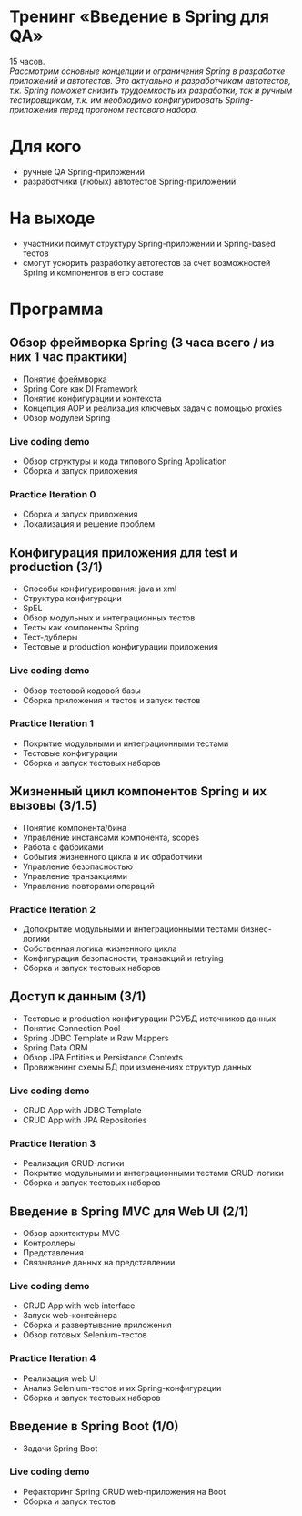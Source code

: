 # Тренинг «Введение в Spring для QA»
15 часов.<br/>
_Рассмотрим основные концепции и ограничения Spring в разработке приложений и автотестов. Это актуально и разработчикам автотестов, т.к. Spring поможет снизить трудоемкость их разработки, так и ручным тестировщикам, т.к. им необходимо конфигурировать Spring-приложения перед прогоном тестового набора._

# Для кого
- ручные QA Spring-приложений
- разработчики (любых) автотестов Spring-приложений

# На выходе 
- участники поймут структуру Spring-приложений и Spring-based тестов
- смогут ускорить разработку автотестов за счет возможностей Spring и компонентов в его составе

# Программа
## Обзор фреймворка Spring (3 часа всего / из них 1 час практики)
- Понятие фреймворка
- Spring Core как DI Framework
- Понятие конфигурации и контекста
- Концепция AOP и реализация ключевых задач с помощью proxies
- Обзор модулей Spring

### Live coding demo
- Обзор структуры и кода типового Spring Application
- Сборка и запуск приложения

### Practice Iteration 0
- Сборка и запуск приложения
- Локализация и решение проблем 

## Конфигурация приложения для test и production (3/1)
- Способы конфигурирования: java и xml
- Структура конфигурации
- SpEL
- Обзор модульных и интеграционных тестов
- Тесты как компоненты Spring
- Тест-дублеры
- Тестовые и production конфигурации приложения

### Live coding demo
- Обзор тестовой кодовой базы
- Сборка приложения и тестов и запуск тестов

### Practice Iteration 1
- Покрытие модульными и интеграционными тестами
- Тестовые конфигурации
- Сборка и запуск тестовых наборов

## Жизненный цикл компонентов Spring и их вызовы (3/1.5)
- Понятие компонента/бина
- Управление инстансами компонента, scopes
- Работа с фабриками
- События жизненного цикла и их обработчики
- Управление безопасностью
- Управление транзакциями
- Управление повторами операций

### Practice Iteration 2
- Допокрытие модульными и интеграционными тестами бизнес-логики
- Собственная логика жизненного цикла
- Конфигурация безопасности, транзакций и retrying
- Сборка и запуск тестовых наборов

## Доступ к данным (3/1)
- Тестовые и production конфигурации РСУБД источников данных
- Понятие Connection Pool
- Spring JDBC Template и Raw Mappers
- Spring Data ORM
- Обзор JPA Entities и Persistance Contexts
- Провиженинг схемы БД при изменениях структур данных

### Live coding demo
- CRUD App with JDBC Template
- CRUD App with JPA Repositories

### Practice Iteration 3
- Реализация CRUD-логики
- Покрытие модульными и интеграционными тестами CRUD-логики
- Сборка и запуск тестовых наборов

## Введение в Spring MVC для Web UI (2/1)
- Обзор архитектуры MVC
- Контроллеры
- Представления
- Связывание данных на представлении

### Live coding demo
- CRUD App with web interface
- Запуск web-контейнера
- Сборка и развертывание приложения
- Обзор готовых Selenium-тестов

### Practice Iteration 4
- Реализация web UI
- Анализ Selenium-тестов и их Spring-конфигурации
- Сборка и запуск тестовых наборов

## Введение в Spring Boot (1/0)
- Задачи Spring Boot

### Live coding demo
- Рефакторинг Spring CRUD web-приложения на Boot
- Сборка и запуск тестов
